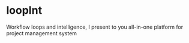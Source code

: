 # loopInt
Workflow loops and intelligence, I present to you all-in-one platform for project management system
